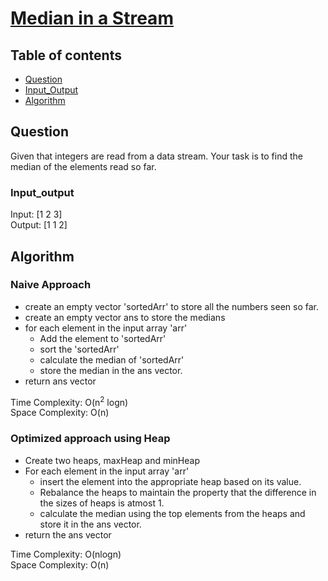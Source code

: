 # [Median in a Stream](https://www.codingninjas.com/studio/problems/median-in-a-stream_8230765?challengeSlug=striver-sde-challenge&leftPanelTab=0)

## Table of contents

- [Question](#question)
- [Input_Output](#input_output)
- [Algorithm](#algorithm)

## Question
Given that integers are read from a data stream. Your task is to find the median of the elements read so far.

### Input_output
Input: [1 2 3] </br>
Output: [1 1 2]

## Algorithm

### Naive Approach
- create an empty vector 'sortedArr' to store all the numbers seen so far.
- create an empty vector ans to store the medians
- for each element in the input array 'arr'
    - Add the element to 'sortedArr'
    - sort the 'sortedArr'
    - calculate the median of 'sortedArr'
    - store the median in the ans vector.
- return ans vector

Time Complexity: O(n<sup>2</sup> logn)</br>
Space Complexity: O(n)

### Optimized approach using Heap
- Create two heaps, maxHeap and minHeap
- For each element in the input array 'arr'
    - insert the element into the appropriate heap based on its value.
    - Rebalance the heaps to maintain the property that the difference in the sizes of heaps is atmost 1.
    - calculate the median using the top elements from the heaps and store it in the ans vector.
- return the ans vector

Time Complexity: O(nlogn)</br>
Space Complexity: O(n)
